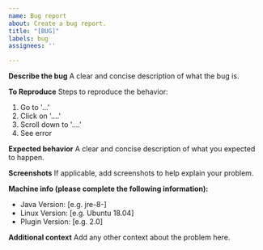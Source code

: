 ```yaml
---
name: Bug report
about: Create a bug report.
title: "[BUG]"
labels: bug
assignees: ''

---
```


**Describe the bug**
A clear and concise description of what the bug is.

**To Reproduce**
Steps to reproduce the behavior:
1. Go to '...'
2. Click on '....'
3. Scroll down to '....'
4. See error

**Expected behavior**
A clear and concise description of what you expected to happen.

**Screenshots**
If applicable, add screenshots to help explain your problem.

**Machine info (please complete the following information):**
 - Java Version: [e.g. jre-8-<version>]
 - Linux Version: [e.g. Ubuntu 18.04]
 - Plugin Version: [e.g. 2.0]

**Additional context**
Add any other context about the problem here.
